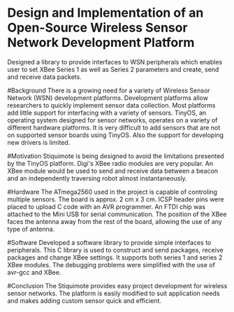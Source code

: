 # Design and Implementation of an Open-Source Wireless Sensor Network Development Platform
Designed a library to provide interfaces to WSN peripherals which enables user to set XBee Series 1 as well as Series 2 parameters and create, send and receive data packets.

#Background
There is a growing need for a variety of Wireless Sensor Network (WSN) development platforms.
Development platforms allow researchers to quickly implement sensor data collection. Most platforms add little support for interfacing with a variety of sensors. TinyOS, an operating system designed for sensor networks, operates on a variety of different hardware platforms. It is very difficult to add sensors that are not on supported sensor boards using TinyOS. Also the support for developing new drivers is limited.

#Motivation
Stiquimote is being designed to avoid the limitations presented by the TinyOS platform. Digi's XBee radio modules are very popular. An XBee module would be used to send and receive data between a beacon and an independently traversing robot almost instantaneously.

#Hardware
The ATmega2560 used in the project is capable of controling multiple sensors. The board is approx. 2 cm x 3 cm. ICSP header pins were placed to upload C code with an AVR programmer. An FTDI chip was attached to the Mini USB for serial communication. The position of the XBee faces the antenna away from the rest of the board, allowing the use of any type of antenna.

#Software
Developed a software library to provide simple interfaces to peripherals. This C library is used to construct and send packages, receive packages and change XBee settings. It supports both series 1 and series 2 XBee modules. The debugging problems were simplified with the use of avr-gcc and XBee.

#Conclusion
The Stiquimote provides easy project development for wireless sensor networks. The platform is easily modified to suit application needs and makes adding custom sensor quick and efficient.
